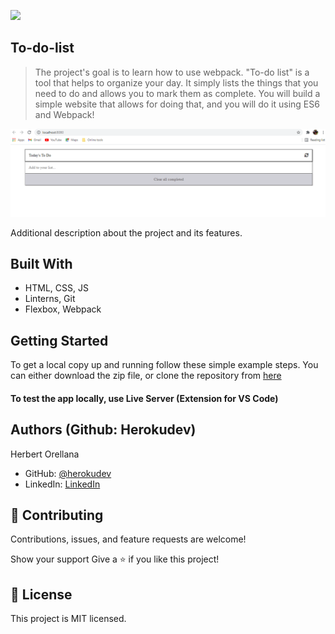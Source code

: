 ![](https://img.shields.io/badge/Microverse-blueviolet)

## To-do-list ##

> The project's goal is to learn how to use webpack. "To-do list" is a tool that helps to organize your day. It simply lists the things that you need to do and allows you to mark them as complete. You will build a simple website that allows for doing that, and you will do it using ES6 and Webpack!

![screenshot](./app_screenshot.png)

Additional description about the project and its features.


## Built With

- HTML, CSS, JS
- Linterns, Git
- Flexbox, Webpack


## Getting Started

To get a local copy up and running follow these simple example steps. You can either download the zip file, or clone the repository from [here](https://github.com/herokudev/to-do-list/tree/List-structure) 


#### To test the app locally, use Live Server (Extension for VS Code)


## Authors (Github: Herokudev)
Herbert Orellana

- GitHub: [@herokudev](https://github.com/herokudev)
- LinkedIn: [LinkedIn](https://linkedin.com/in/armando-orellana-a0b50b34)


## 🤝 Contributing
Contributions, issues, and feature requests are welcome!

Show your support
Give a ⭐️ if you like this project!


## 📝 License 
This project is MIT licensed.